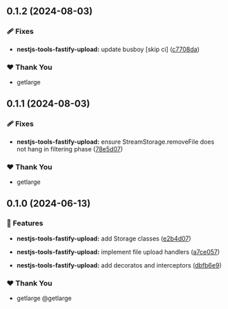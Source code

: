 ## 0.1.2 (2024-08-03)


### 🩹 Fixes

- **nestjs-tools-fastify-upload:** update busboy [skip ci] ([c7708da](https://github.com/getlarge/nestjs-tools/commit/c7708da))


### ❤️  Thank You

- getlarge

## 0.1.1 (2024-08-03)


### 🩹 Fixes

- **nestjs-tools-fastify-upload:** ensure StreamStorage.removeFile does not hang in filtering phase ([78e5d07](https://github.com/getlarge/nestjs-tools/commit/78e5d07))


### ❤️  Thank You

- getlarge

## 0.1.0 (2024-06-13)

### 🚀 Features

- **nestjs-tools-fastify-upload:** add Storage classes ([e2b4d07](https://github.com/getlarge/nestjs-tools/commit/e2b4d07))

- **nestjs-tools-fastify-upload:** implement file upload handlers ([a7ce057](https://github.com/getlarge/nestjs-tools/commit/a7ce057))

- **nestjs-tools-fastify-upload:** add decoratos and interceptors ([dbfb6e9](https://github.com/getlarge/nestjs-tools/commit/dbfb6e9))

### ❤️ Thank You

- getlarge @getlarge
